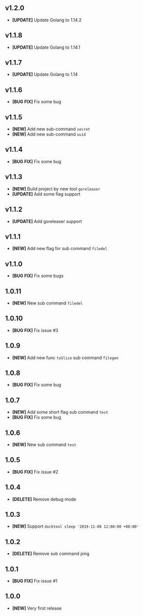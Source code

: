 ## v1.2.0
- **[UPDATE]** Update Golang to 1.14.2

## v1.1.8
- **[UPDATE]** Update Golang to 1.14.1

## v1.1.7
- **[UPDATE]** Update Golang to 1.14

## v1.1.6
- **[BUG FIX]** Fix some bug

## v1.1.5
- **[NEW]** Add new sub-command `secret`
- **[NEW]** Add new sub-command `uuid`

## v1.1.4
- **[BUG FIX]** Fix some bug

## v1.1.3
- **[NEW]** Build project by new tool `goreleaser`
- **[UPDATE]** Add some flag support

## v1.1.2
- **[UPDATE]** Add goreleaser support

## v1.1.1
- **[NEW]** Add new flag for sub command `filedel`

## v1.1.0
- **[BUG FIX]** Fix some bugs

## 1.0.11
- **[NEW]** New sub command `filedel`

## 1.0.10
- **[BUG FIX]** Fix issue #3

## 1.0.9
- **[NEW]** Add new func `toSlice` sub command `filegen`

## 1.0.8
- **[BUG FIX]** Fix some bug

## 1.0.7
- **[NEW]** Add some short flag sub command `test`
- **[BUG FIX]** Fix some bug

## 1.0.6
- **[NEW]** New sub command `test`

## 1.0.5
- **[BUG FIX]** Fix issue #2

## 1.0.4
- **[DELETE]** Remove debug mode

## 1.0.3
- **[NEW]** Support `docktool sleep '2019-11-08 12:00:00 +08:00'`

## 1.0.2
- **[DELETE]** Remove sub command ping

## 1.0.1
- **[BUG FIX]** Fix issue #1

## 1.0.0
- **[NEW]** Very first release
